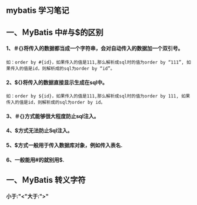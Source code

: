 ## mybatis 学习笔记

## 一、ＭyBatis 中#与$的区别
#### 1、＃{}将传入的数据都当成一个字符串，会对自动传入的数据加一个双引号。
    如：order by #{id}，如果传入的值是111,那么解析成sql时的值为order by “111”, 如果传入的值是id，则解析成的sql为order by “id”。
#### 2、${}将传入的数据直接显示生成在sql中。
    如：order by ${id}，如果传入的值是111,那么解析成sql时的值为order by 111, 如果传入的值是id，则解析成的sql为order by id。
#### 3、＃{}方式能够很大程度防止sql注入。
#### 4、$方式无法防止Sql注入。
#### 5、$方式一般用于传入数据库对象，例如传入表名.
#### 6、一般能用#的就别用$.

## 一、ＭyBatis 转义字符
#### 小于:"&lt;"大于:"&gt;"

